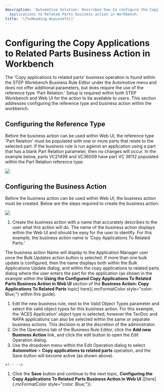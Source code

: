 ```yaml
---
description: 'Automotive Solution: Describes how to configure the Copy
  Applications to Related Parts business action in Workbench.'
title: '\[%=Heading.AnyLevel%\]'
---
```


Configuring the Copy Applications to Related Parts Business Action in Workbench
===============================================================================

The \'Copy applications to related parts\' business operation is found
within the STEP Workbench Business Rule Editor under the Automotive menu
and does not offer additional parameters, but does require the use of
the reference type \'Part Relation.\' Setup is required within both STEP
Workbench and Web UI for the action to be available to users. This
section addresses configuring the reference type and business action
within the workbench.

Configuring the Reference Type
------------------------------

Before the business action can be used within Web UI, the reference type
\'Part Relation\' must be populated with one or more parts that relate
to the selected part. If the business rule is run against an application
using a part that has a blank Part Relation parameter, then no changes
will occur. In the example below, parts VC21499 and VC36009 have part VC
36112 populated within the Part Relation reference type.

![](../../Resources/Images/BRs/Copy%20Application%20to%20Related/WBVC21499.png)

Configuring the Business Action
-------------------------------

Before the business action can be used within Web UI, the business
action must be created. Below are the steps required to create the
business action.

![](../../Resources/Images/BRs/Copy%20Application%20to%20Related/WBCreate.png)

1.  Create the business action with a name that accurately describes to
    the user what this action will do. The name of the business action
    displays within the Web UI and should be easy for the user to
    identify. For this example, the business action name is \'Copy
    Applications To Related Parts.\'

The business action Name will display to the Application Manager user
once the Bulk Updates action button is selected. If more than one bulk
update is configured, then the name displays both within the Bulk
Applications Update dialog, and within the copy applications to related
parts dialog where the user enters the part for the application (as
shown in the example within the **Using the Configured Copy Applications
To Related Parts Business Action in Web UI** section of the **Business
Action: Copy Applications To Related Parts** topic[ here]{.mcFormatColor
style="color: Blue;"} within this guide).

1.  Edit the new business rule, next to the Valid Object Types parameter
    and select the valid object types for this business action. For this
    example, the \'ACES Application\' object type is selected, however
    the TecDoc and NAPA applications can also be selected within the
    same or separate business actions. This decision is at the
    discretion of the administrator.
2.  On the Operations tab of the Business Rule Editor, click the **Add
    new Business Action** link, and click the edit button to open the
    Edit Operation dialog.
3.  Use the dropdown menu within the Edit Operation dialog to select
    **Automotive** \> **Copy applications to related parts** operation,
    and the Save button will become active (as shown above).

```{=html}
<!-- -->
```
1.  Click the **Save** button and continue to the next topic,
    **Configuring the Copy Applications To Related Parts Business Action
    in Web UI** ([here]{.mcFormatColor style="color: Blue;"}).
